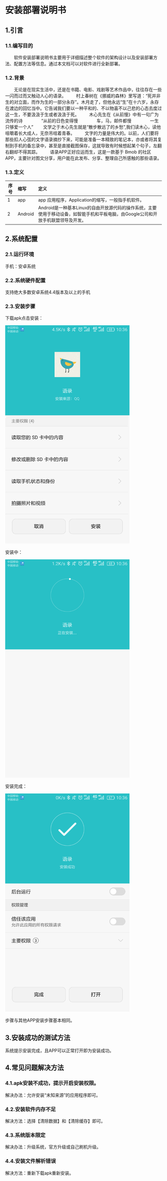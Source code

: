 # 安装部署说明书

## 1.引言

### 1.1.编写目的

　　软件安装部署说明书主要用于详细描述整个软件的架构设计以及安装部署方法、配置方法等信息。通过本文档可以对软件进行全新部署。

### 1.2.背景

　　无论是在现实生活中，还是在书籍、电影、戏剧等艺术作品中，往往存在一些一闪而过而又触动人心的语录。
　　村上春树在《挪威的森林》里写道：“死并非生的对立面，而作为生的一部分永存”。木月走了，但他永远“生”在十六岁，永存在渡边的回忆当中。它告诫我们要以一种平和的、不以物喜不以己悲的心态去度过这一生，不要汲汲于生或者汲汲于死。
　　木心先生在《从前慢》中有一句广为流传的诗
　　　　“从前的日色变得慢
　　　　车，马，邮件都慢
　　　　一生只够爱一个人”
　　文学之于木心先生就是“散步散远了的乡愁”,我们读木心，读他咀嚼着长大成人，无奈吊唁着青春。
　　文字的力量是伟大的。以前，人们要将那些扣人心弦的文字语录摘抄下来，可能是准备一本精致的笔记本，亦或者将其复制到手机的备忘录中，甚至是直接截图保存，这就导致有时候想起某个句子，左翻右翻却不得其踪。
　　语录APP正好应运而生，这是一款基于 Bmob 的社区 APP，主要针对图文分享，用户能在此发布、分享、整理自己所感触的那些语录。

### 1.3.定义
| 序号 | 缩写 | 定义 |
| - | :- | :- |
| 1 |app |  app	应用程序，Application的缩写，一般指手机软件。|
| 2 |Android | Android是一种基本Linux的自由开放源代码的操作系统，主要使用于移动设备，如智能手机和平板电脑，由Google公司和开放手机联盟领导及开发。|

## 2.系统配置

### 2.1.运行环境

手机：安卓系统

### 2.2.系统硬件配置

支持绝大多数安卓系统4.4版本及以上的手机

### 2.3.安装步骤

下载apk点击安装：

<div><img width="400" height="700" src="https://github.com/ComprehensiveTraining/Dashboard/blob/master/imgs/before_installation.png"/></div>

安装中：

<div><img width="400" height="700" src="https://github.com/ComprehensiveTraining/Dashboard/blob/master/imgs/installation.png"/></div>

安装完成：

<div><img width="400" height="700" src="https://github.com/ComprehensiveTraining/Dashboard/blob/master/imgs/after_installation.png"/></div>

步骤与其他APP安装步骤基本相同。

## 3.安装成功的测试方法

系统提示安装完成，且APP可以正常打开即为安装成功。

## 4.常见问题解决方法

### 4.1.apk安装不成功，提示开启安装权限。

解决办法：允许安装“未知来源”的应用程序即可。

### 4.2.安装软件内存不足

解决方法：选择【清除数据】和【清除缓存】即可。

### 4.3.系统版本限定

解决办法：升级系统，官方升级或自己刷机升级。

### 4.4.安装文件解析错误

解决方法：重新下载apk重新安装。
